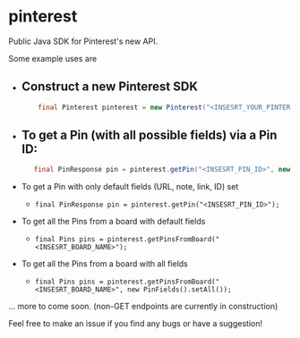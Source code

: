 # pinterest

Public Java SDK for Pinterest's new API.

Some example uses are

- Construct a new Pinterest SDK
  - 
   ```java 
       final Pinterest pinterest = new Pinterest("<INSESRT_YOUR_PINTEREST_ACCESS_TOKEN>");
    ```
    
- To get a Pin (with all possible fields) via a Pin ID:
  - 
   ```java 
      final PinResponse pin = pinterest.getPin("<INSESRT_PIN_ID>", new PinFields().setAll());
   ```
- To get a Pin with only default fields (URL, note, link, ID) set
  - `final PinResponse pin = pinterest.getPin("<INSESRT_PIN_ID>");`
- To get all the Pins from a board with default fields
  - `final Pins pins = pinterest.getPinsFromBoard("<INSESRT_BOARD_NAME>");`
- To get all the Pins from a board with all fields
  - `final Pins pins = pinterest.getPinsFromBoard("<INSESRT_BOARD_NAME>", new PinFields().setAll());`
  
... more to come soon. (non-GET endpoints are currently in construction)

Feel free to make an issue if you find any bugs or have a suggestion!  

